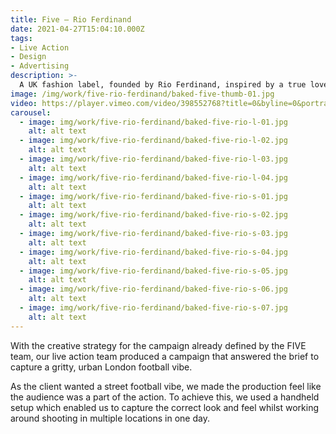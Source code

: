 ```yaml
---
title: Five — Rio Ferdinand
date: 2021-04-27T15:04:10.000Z
tags:
- Live Action
- Design
- Advertising
description: >-
  A UK fashion label, founded by Rio Ferdinand, inspired by a true love for sportswear, fitness and contemporary football culture.
image: /img/work/five-rio-ferdinand/baked-five-thumb-01.jpg
video: https://player.vimeo.com/video/398552768?title=0&byline=0&portrait=0
carousel:
  - image: img/work/five-rio-ferdinand/baked-five-rio-l-01.jpg
    alt: alt text
  - image: img/work/five-rio-ferdinand/baked-five-rio-l-02.jpg
    alt: alt text
  - image: img/work/five-rio-ferdinand/baked-five-rio-l-03.jpg
    alt: alt text
  - image: img/work/five-rio-ferdinand/baked-five-rio-l-04.jpg
    alt: alt text
  - image: img/work/five-rio-ferdinand/baked-five-rio-s-01.jpg
    alt: alt text
  - image: img/work/five-rio-ferdinand/baked-five-rio-s-02.jpg
    alt: alt text
  - image: img/work/five-rio-ferdinand/baked-five-rio-s-03.jpg
    alt: alt text
  - image: img/work/five-rio-ferdinand/baked-five-rio-s-04.jpg
    alt: alt text
  - image: img/work/five-rio-ferdinand/baked-five-rio-s-05.jpg
    alt: alt text
  - image: img/work/five-rio-ferdinand/baked-five-rio-s-06.jpg
    alt: alt text
  - image: img/work/five-rio-ferdinand/baked-five-rio-s-07.jpg
    alt: alt text
---
```


With the creative strategy for the campaign already defined by the FIVE team, our live action team produced a campaign that answered the brief to capture a gritty, urban London football vibe.

As the client wanted a street football vibe, we made the production feel like the audience was a part of the action. To achieve this, we used a handheld setup which enabled us to capture the correct look and feel whilst working around shooting in multiple locations in one day.
